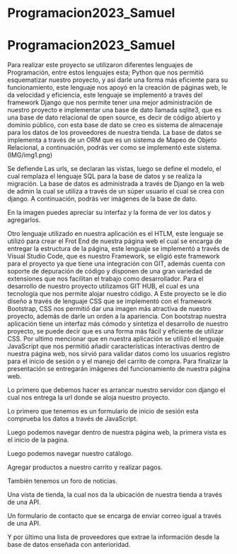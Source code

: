# Programacion2023_Samuel
# Programacion2023_Samuel
Para realizar este proyecto se utilizaron diferentes lenguajes de Programación, entre estos lenguajes esta;
Python que nos permitió esquematizar nuestro proyecto, y así darle una forma más eficiente para su funcionamiento, este lenguaje nos apoyó en la creación de páginas web, le da velocidad y eficiencia, este lenguaje se implementó a través del framework Django que nos permite tener una mejor administración de nuestro proyecto e implementar una base de dato llamada sqlite3, que es una base de dato relacional de open source, es decir de código abierto y dominio público, con esta base de dato se creo es sistema de almacenaje para los datos de los proveedores de nuestra tienda. La base de datos se implementa a través de un ORM que es un sistema de Mapeo de Objeto Relacional, a continuación, podrás ver como se implementó este sistema.
(IMG/img1.png) 

 

 

 
Se defiende Las urls, se declaran las vistas, luego se define el modelo, el cual remplaza el lenguaje SQL para la base de datos y se realiza la migración.
La base de datos es administrada a través de Django en la web de admin la cual se utiliza a través de un súper usuario el cual se crea con django. A continuación, podrás ver imágenes de la base de dato.
 

 


 

En la imagen puedes apreciar su interfaz y la forma de ver los datos y agregarlos.


Otro lenguaje utilizado en nuestra aplicación es el HTLM, este lenguaje se utilizó para crear el Frot End de nuestra página web el cual se encarga de entregar la estructura de la página, este lenguaje se implementó a través de Visual Studio Code, que es nuestro Framework, se eligió este framework para el proyecto ya que tiene una integración con GIT, además cuenta con soporte de depuración de código y disponen de una gran variedad de extensiones que nos facilitan el trabajo como desarrollador. 
Para el desarrollo de nuestro proyecto utilizamos GIT HUB, el cual es una tecnología que nos permite alojar nuestro código. 
A Este proyecto se le dio diseño a través de lenguaje CSS que se implementó con el framework Bootstrap, CSS nos permitió dar una imagen más atractiva de nuestro proyecto, además de darle un orden a la apariencia. Con bootstrap nuestra aplicación tiene un interfaz más cómodo y sintetiza el desarrollo de nuestro proyecto, se puede decir que es una forma más fácil y eficiente de utilizar CSS. 
Por ultimo mencionar que en nuestra aplicación se utilizó el lenguaje JavaScript que nos permitió añadir características interactivas dentro de nuestra página web, nos sirvió para validar datos como los usuarios registro para el inicio de sesión o y el manejo del carrito de compra.
Para finalizar la presentación se entregarán imágenes del funcionamiento de nuestra página web.
 

Lo primero que debemos hacer es arrancar nuestro servidor con django el cual nos entrega la url donde se aloja nuestro proyecto.
 
Lo primero que tenemos es un formulario de inicio de sesión esta comprueba los datos a través de JavaScript.
 
Luego podemos navegar dentro de nuestra página web, la primera vista es el inicio de la pagina.
 

Luego podemos navegar nuestro catálogo.
 

Agregar productos a nuestro carrito y realizar pagos.

También tenemos un foro de noticias.
 

Una vista de tienda, la cual nos da la ubicación de nuestra tienda a través de una API.
 

Un formulario de contacto que se encarga de enviar correo igual a través de una API.
 

Y por último una lista de proveedores que extrae la información desde la base de datos enseñada con anterioridad.

 



